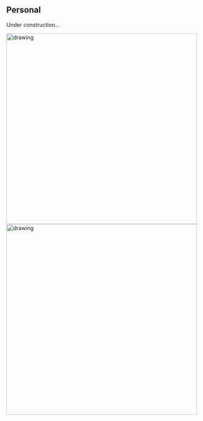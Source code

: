 ## Personal
Under construction...

<img align="center" src="personal/pic_violet.png" alt="drawing" width="500" />
<img align="center" src="personal/pic_lucky.png" alt="drawing" width="500" />
